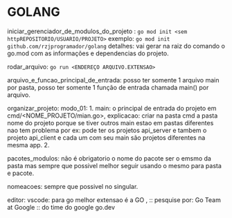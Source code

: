 # GOLANG

iniciar_gerenciador_de_modulos_do_projeto :
```go mod init <sem httpREPOSITORIO/USUARIO/PROJETO>```
exemplo:
```go mod init github.com/rzjprogramador/golang```
detalhes: vai gerar na raiz do comando o go.mod com as informações e dependencias do projeto.

rodar_arquivo:
```go run <ENDEREÇO ARQUIVO.EXTENSAO>```

arquivo_e_funcao_principal_de_entrada: posso ter somente 1 arquivo main por pasta, posso ter somente 1 função de entrada chamada main() por arquivo.

organizar_projeto:
  modo_01:
    1. main: o principal de entrada do projeto em cmd/<NOME_PROJETO/mian.go>, explicacao: criar na pasta cmd a pasta nome do projeto porque se tiver outros main estao em pastas diferentes nao tem problema por ex: pode ter os projetos api_server e tambem o projeto api_client e cada um com seu main são projetos diferentes na mesma app.
    2.

pacotes_modulos: não é obrigatorio o nome do pacote ser o emsmo da pasta mas sempre que possivel melhor seguir usando o mesmo para pasta e pacote.

nomeacoes: sempre que possivel no singular.

editor:
  vscode: para go melhor extensao é a GO ,  :: pesquise por: Go Team at Google :: do time do google go.dev


